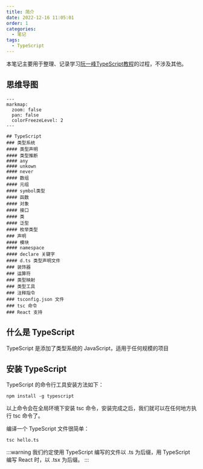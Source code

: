 ```yaml
---
title: 简介
date: 2022-12-16 11:05:01
order: 1
categories: 
  - 笔记
tags: 
  - TypeScript
---
```


本笔记主要用于整理、记录学习[阮一峰TypeScript教程](https://typescript.p6p.net/)的过程，不涉及其他。

## 思维导图

```markmap
---
markmap:
  zoom: false
  pan: false
  colorFreezeLevel: 2
---

## TypeScript
### 类型系统
#### 类型声明
#### 类型推断
#### any
#### unkown
#### never
#### 数组
#### 元组
#### symbol类型
#### 函数
#### 对象
#### 接口
#### 类
#### 泛型
#### 枚举类型
### 声明
#### 模块
#### namespace
#### declare 关键字
#### d.ts 类型声明文件
### 装饰器
### 运算符
### 类型映射
### 类型工具
### 注释指令
### tsconfig.json 文件
### tsc 命令
### React 支持

```


## 什么是 TypeScript

TypeScript 是添加了类型系统的 JavaScript，适用于任何规模的项目

## 安装 TypeScript

TypeScript 的命令行工具安装方法如下：

```npm
npm install -g typescript
```

以上命令会在全局环境下安装 tsc 命令，安装完成之后，我们就可以在任何地方执行 tsc 命令了。

编译一个 TypeScript 文件很简单：

```npm
tsc hello.ts
```

:::warning
我们约定使用 TypeScript 编写的文件以 .ts 为后缀，用 TypeScript 编写 React 时，以 .tsx 为后缀。
:::
